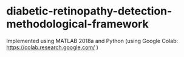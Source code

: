# diabetic-retinopathy-detection-methodological-framework

Implemented using MATLAB 2018a and Python (using Google Colab: https://colab.research.google.com/ )

